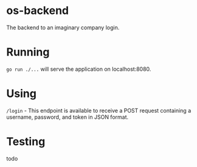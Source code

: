 # os-backend
The backend to an imaginary company login.

# Running

`go run ./...` will serve the application on localhost:8080.

# Using

`/login` - This endpoint is available to receive a POST request containing a username, password, and token in JSON format.

# Testing

todo
